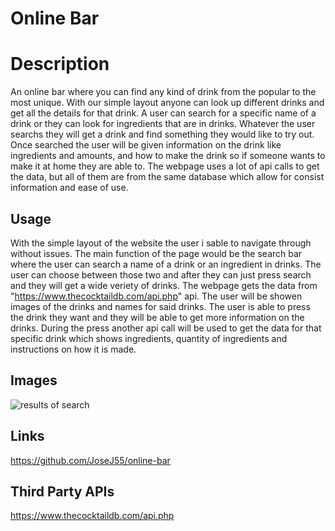 # Online Bar

# Description
An online bar where you can find any kind of drink from the popular to the
most unique. With our simple layout anyone can look up different drinks and get
all the details for that drink. A user can search for a specific name of a drink
or they can look for ingredients that are in drinks. Whatever the user searchs
they will get a drink and find something they would like to try out. Once
searched the user will be given information on the drink like ingredients and amounts, and how to make the drink so if someone wants to make it at
home they are able to. The webpage uses a lot of api calls to get the data, but
all of them are from the same database which allow for consist information and
ease of use.

## Usage 
With the simple layout of the website the user i sable to navigate through
without issues. The main function of the page would be the search bar where the
user can search a name of a drink or an ingredient in drinks. The user can
choose between those two and after they can just press search and they will get
a wide veriety of drinks. The webpage gets the data from
"https://www.thecocktaildb.com/api.php" api. The user will be showen images of the
drinks and
names for said drinks. The user is able to press the drink they want and they will be
able to get more information on the drinks. During the press another api call
will be used to get the data for that specific drink which shows ingredients, quantity of
ingredients and instructions on how it is made. 

## Images
![results of
search](https://github.com/JoseJ55/online-bar/blob/main/public/images/onlineBar.png?raw=true)

## Links

https://github.com/JoseJ55/online-bar

## Third Party APIs
https://www.thecocktaildb.com/api.php